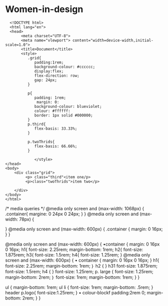 # Women-in-design
      <!DOCTYPE html>
      <html lang="en">
      <head>
           <meta charset="UTF-8"> 
           <meta name="vlewport"> content="width=device-width,initial-scale=1.0">
           <title>Document</title>
           <style>
              .grid{
                 padding:1rem;
                 background-colour: #cccccc;
                 display:flex;
                 flex-direction: row;
                 gap: 24px;
              }
       
              p{ 
                 padding: 1rem;
                  margin: 0:
                 background-colour: blueviolet;
                 colour: #ffffff:
                 border: 1px solid #000000;     
              }
              p.third{
                 flex-basis: 33.33%;
              }

              p.twoThrids{
                 flex-basis: 66.66%;
              }

                 </style>
    </head>
    <body>
        <div class="grid">
             <p> class="third"<item one/p>
             <p>class="twoThrids">item two</p>

        </div>
    </body>
    </html>

/* media queries */
@media only screen and (max-width: 1068px) { 
   .container{ 
      margine:  0 24px 0 24px;
   }
} 
@media only screen and (max-width: 78px) {

} 
@media only screen and (max-width: 600px) { 
     .container { 
         margin: 0 16px;
     }
}


@media only screen and (max-width: 600px) {
      •container {
         margin: 0 16px 0 16px;
      h1{
         font-size: 2.25rem; margin-bottom: 1rem;
      h2{
         font-size: 1.875rem;
      h3{
         font-size: 1.5rem;
      h4{
         font-size: 1.25rem; 
}
@media only screen and (max-width: 600px) {
      • container {
          margin: 0 16px 0 16px;
}
      h1{
          font-size: 2.25rem; margin-bottom: 1rem;
｝
      h2 {
}
      h31
          font-size: 1.875rem;
          font-size: 1.5rem;
      h4 {
}
          font-size: 1.25rem;
p. large {
          font-size: 1.25rem; margin-bottom: 2rem;
｝
          font-size: 1rem; margin-bottom: 1rem;
}
}

ul {
          margin-bottom: 1rem;
ul li {
          font-size: 1rem; margin-bottom: .5rem;
}
header p.logo{
          font-size:1.25rem;
}
• colour-blockf
          padding:2rem 0; margin-bottom: 2rem;
}
}

  